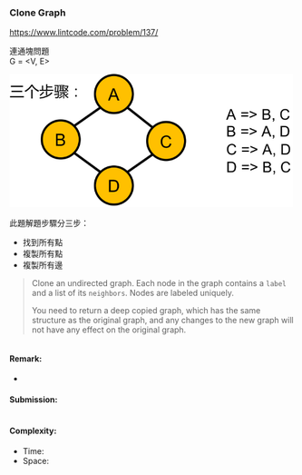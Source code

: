 ### Clone Graph
https://www.lintcode.com/problem/137/

連通塊問題\
G = <V, E>

<p>
    <img src="../images/137_Clone-Graph.jpg" width="500" />
</p>

此題解題步驟分三步：
- 找到所有點
- 複製所有點
- 複製所有邊

>Clone an undirected graph. Each node in the graph contains a `label` and a list of its `neighbors`. Nodes are labeled uniquely.
>
>You need to return a deep copied graph, which has the same structure as the original graph, and any changes to the new graph will not have any effect on the original graph.

```python
```
#### Remark:
- 
#### Submission:
```
```
#### Complexity:
- Time:
- Space:
                                                      
                                                      
